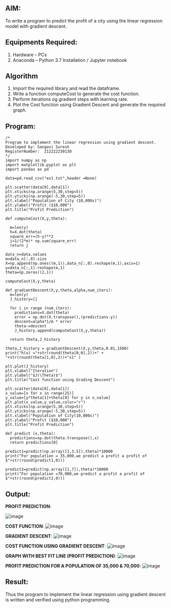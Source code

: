 ## AIM:
To write a program to predict the profit of a city using the linear regression model with gradient descent.

## Equipments Required:
1. Hardware – PCs
2. Anaconda – Python 3.7 Installation / Jupyter notebook

## Algorithm
1. Import the required library and read the dataframe.
2. Write a function computeCost to generate the cost function.
3. Perform iterations og gradient steps with learning rate.
4. Plot the Cost function using Gradient Descent and generate the required graph.
 

## Program:
```
/*
Program to implement the linear regression using gradient descent.
Developed by: Sangavi Suresh
RegisterNumber:  212222230130
*/
import numpy as np
import matplotlib.pyplot as plt
import pandas as pd

data=pd.read_csv("ex1.txt",header =None)

plt.scatter(data[0],data[1])
plt.xticks(np.arange(5,30,step=5))
plt.yticks(np.arange(-5,30,step=5))
plt.xlabel("Population of City (10,000s)")
plt.ylabel("Profit ($10,000")
plt.title("Profit Prediction")

def computeCost(X,y,theta):

  m=len(y)
  h=X.dot(theta)
  square_err=(h-y)**2
  j=1/(2*m)* np.sum(square_err)
  return j

data_n=data.values
m=data_n[:,0].size
X=np.append(np.ones((m,1)),data_n[:,0].reshape(m,1),axis=1)
y=data_n[:,1].reshape(m,1)
theta=np.zeros((2,1))

computeCost(X,y,theta)

def gradientDescent(X,y,theta,alpha,num_iters):
  m=len(y)
  J_history=[]

  for i in range (num_iters):
    predictions=X.dot(theta)
    error = np.dot(X.transpose(),(predictions-y))
    descent=alpha*1/m * error
    theta-=descent
    J_history.append(computeCost(X,y,theta))

  return theta,J_history  

theta,J_history = gradientDescent(X,y,theta,0.01,1500)
print("h(x) ="+str(round(theta[0,0],2))+" + "+str(round(theta[1,0],2))+"x1" )

plt.plot(J_history)
plt.xlabel("Iteration")
plt.ylabel("$J(\Theta)$")
plt.title("Cost function using Grading Descent")

plt.scatter(data[0],data[1])
x_value=[x for x in range(25)]
y_value=[y*theta[1]+theta[0] for y in x_value]
plt.plot(x_value,y_value,color="r")
plt.xticks(np.arange(5,30,step=5))
plt.yticks(np.arange(-5,30,step=5))
plt.xlabel("Population of City(10,000s)")
plt.ylabel("Profit ($10,000")
plt.title("Profit Prediction")

def predict (x,theta):
  predictions=np.dot(theta.transpose(),x)
  return predictions[0]

predict1=predict(np.array([1,3.5]),theta)*10000
print("For population = 35,000,we predict a profit a profit of $"+str(round(predict1,0)))

predict2=predict(np.array([1,7]),theta)*10000
print("For population =70,000,we predict a profit a profit of $"+str(round(predict2,0)))

```

## Output:

**PROFIT PREDICTION**:

![image](https://github.com/Sangavi-suresh/Implementation-of-Linear-Regression-Using-Gradient-Descent/assets/118541861/d4b0d82c-474e-4a8b-9ae9-7be5882c9bbc)

**COST FUNCTION**:
![image](https://github.com/Sangavi-suresh/Implementation-of-Linear-Regression-Using-Gradient-Descent/assets/118541861/f38024d8-4bd8-427d-b586-926dfc995dbb)

**GRADIENT DESCENT**:
![image](https://github.com/Sangavi-suresh/Implementation-of-Linear-Regression-Using-Gradient-Descent/assets/118541861/e3c8135e-2af4-485b-bcd4-211829a1ce90)

**COST FUNCTION USING GRADIENT DESCENT**:
![image](https://github.com/Sangavi-suresh/Implementation-of-Linear-Regression-Using-Gradient-Descent/assets/118541861/2f8fe145-230f-4fa9-8289-9db52ad06a05)

**GRAPH WITH BEST FIT LINE (PROFIT PREDICTION)**:
![image](https://github.com/Sangavi-suresh/Implementation-of-Linear-Regression-Using-Gradient-Descent/assets/118541861/2e0a4ec9-7671-4366-ac5f-9f034ae748d7)

**PROFIT PREDICTION FOR A POPULATION OF 35,000 & 70,000**:
![image](https://github.com/Sangavi-suresh/Implementation-of-Linear-Regression-Using-Gradient-Descent/assets/118541861/dd363baf-5b5d-40da-a025-c9fbc7872448)




## Result:
Thus the program to implement the linear regression using gradient descent is written and verified using python programming.
